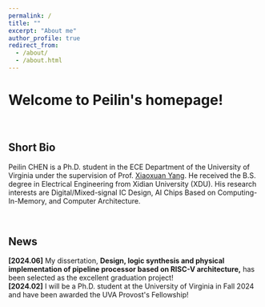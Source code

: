 ```yaml
---
permalink: /
title: ""
excerpt: "About me"
author_profile: true
redirect_from: 
  - /about/
  - /about.html
---
```


# Welcome to Peilin's homepage!

&emsp;

## Short Bio

Peilin CHEN is a Ph.D. student in the ECE Department of the University of Virginia under the supervision of Prof. [Xiaoxuan Yang](https://xiaoxuan-yang.github.io/index.html). He received the B.S. degree in Electrical Engineering from Xidian University (XDU). His research interests are Digital/Mixed-signal IC Design, AI Chips Based on Computing-In-Memory, and Computer Architecture.

&emsp;

## News

**[2024.06]** My dissertation, **Design, logic synthesis and physical implementation of pipeline processor based on RISC-V architecture,** has been selected as the excellent graduation project! \
**[2024.02]** I will be a Ph.D. student at the University of Virginia in Fall 2024 and have been awarded the UVA Provost's Fellowship!





